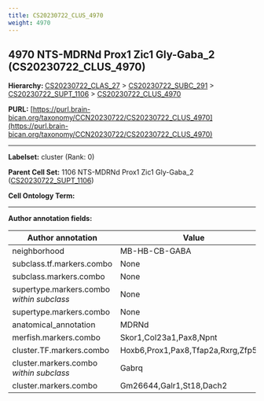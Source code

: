 ```yaml
---
title: CS20230722_CLUS_4970
weight: 4970
---
```

## 4970 NTS-MDRNd Prox1 Zic1 Gly-Gaba_2 (CS20230722_CLUS_4970)
<b>Hierarchy: </b>
[CS20230722_CLAS_27](../CS20230722_CLAS_27) >
[CS20230722_SUBC_291](../CS20230722_SUBC_291) >
[CS20230722_SUPT_1106](../CS20230722_SUPT_1106) >
[CS20230722_CLUS_4970](../CS20230722_CLUS_4970)

**PURL:** [https://purl.brain-bican.org/taxonomy/CCN20230722/CS20230722_CLUS_4970](https://purl.brain-bican.org/taxonomy/CCN20230722/CS20230722_CLUS_4970)

---


**Labelset:** cluster (Rank: 0)

**Parent Cell Set:** 1106 NTS-MDRNd Prox1 Zic1 Gly-Gaba_2 ([CS20230722_SUPT_1106](../CS20230722_SUPT_1106))



**Cell Ontology Term:** 

[MARKER GENES.]: #


---

[TRANSFERRED ANNOTATIONS.]: #


[AUTHOR ANNOTATION FIELDS.]: #


**Author annotation fields:**

| Author annotation | Value |
|-------------------|-------|
|neighborhood|MB-HB-CB-GABA|
|subclass.tf.markers.combo|None|
|subclass.markers.combo|None|
|supertype.markers.combo _within subclass_|None|
|supertype.markers.combo|None|
|anatomical_annotation|MDRNd|
|merfish.markers.combo|Skor1,Col23a1,Pax8,Npnt|
|cluster.TF.markers.combo|Hoxb6,Prox1,Pax8,Tfap2a,Rxrg,Zfp521|
|cluster.markers.combo _within subclass_|Gabrq|
|cluster.markers.combo|Gm26644,Galr1,St18,Dach2|
